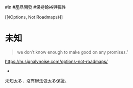 #ln #產品開發 #保持餘裕與彈性 

[[《Options, Not Roadmaps》]]

# 未知

>we don’t know enough to make good on any promises."

https://m.signalvnoise.com/options-not-roadmaps/

-

未知太多，沒有辦法做太多保證。